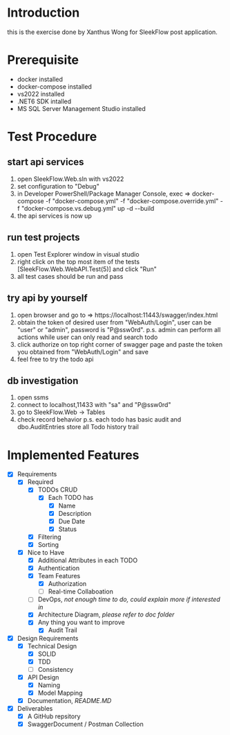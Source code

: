 # Introduction

this is the exercise done by Xanthus Wong for SleekFlow post application.

# Prerequisite

- docker installed
- docker-compose installed
- vs2022 installed
- .NET6 SDK intalled
- MS SQL Server Management Studio installed

# Test Procedure

## start api services

1. open SleekFlow.Web.sln with vs2022
2. set configuration to "Debug"
3. in Developer PowerShell/Package Manager Console, exec => docker-compose -f "docker-compose.yml" -f "docker-compose.override.yml" -f "docker-compose.vs.debug.yml" up -d --build
4. the api services is now up

## run test projects

1. open Test Explorer window in visual studio
2. right click on the top most item of the tests [SleekFlow.Web.WebAPI.Test(5)] and click "Run"
3. all test cases should be run and pass

## try api by yourself

1. open browser and go to => https://localhost:11443/swagger/index.html
2. obtain the token of desired user from "WebAuth/Login", user can be "user" or "admin", password is "P@ssw0rd". p.s. admin can perform all actions while user can only read and search todo
3. click authorize on top right corner of swagger page and paste the token you obtained from "WebAuth/Login" and save
4. feel free to try the todo api

## db investigation

1. open ssms
2. connect to localhost,11433 with "sa" and "P@ssw0rd"
3. go to SleekFlow.Web -> Tables
4. check record behavior
p.s. each todo has basic audit and dbo.AuditEntries store all Todo history trail

# Implemented Features

- [x] Requirements
	- [x] Required
		- [x] TODOs CRUD
			- [x] Each TODO has
				- [x] Name
				- [x] Description
				- [x] Due Date
				- [x] Status
		- [x] Filtering
		- [x] Sorting
	- [x] Nice to Have
		- [x] Additional Attributes in each TODO
		- [x] Authentication
		- [x] Team Features
			- [x] Authorization
			- [ ] Real-time Collaboation
		- [ ] DevOps, _not enough time to do, could explain more if interested in_
		- [x] Architecture Diagram, _please refer to doc folder_
		- [x] Any thing you want to improve
			- [x] Audit Trail
- [x] Design Requirements
	- [x] Technical Design
		- [x] SOLID
		- [x] TDD
		- [ ] Consistency
	- [x] API Design
		- [x] Naming
		- [x] Model Mapping
	- [x] Documentation, _README.MD_
- [x] Deliverables
	- [x] A GitHub repsitory
	- [x] SwaggerDocument / Postman Collection